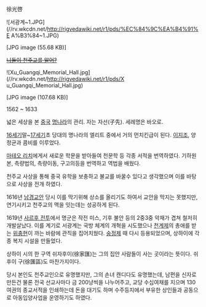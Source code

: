 徐光啓  

![서광계~1.JPG](//rv.wkcdn.net/http://rigvedawiki.net/r1/pds/%EC%84%9C%EA%B4%91%E
A%B3%84~1.JPG)

[JPG image (55.68 KB)]

  
<del>[니들이 천주교를 알어?](%EC%8B%A0%EA%B5%AC.md)</del>  

![Xu_Guangqi_Memorial_Hall.jpg](//rv.wkcdn.net/http://rigvedawiki.net/r1/pds/X
u_Guangqi_Memorial_Hall.jpg)

[JPG image (107.68 KB)]

1562 ~ 1633

넓은 세상을 본 [중국](%EC%A4%91%EA%B5%AD.md)
[명나라](%EB%AA%85%EB%82%98%EB%9D%BC.md)의 관리. 자는 자선(子先). 세례명은 바오로.

[16세기](16%EC%84%B8%EA%B8%B0.md)말~[17세기](17%EC%84%B8%EA%B8%B0.md)초 당대의
명나라의 엘리트 중에서 거의 먼치킨급이 된다. [이지조](%EC%9D%B4%EC%A7%80%EC%A1%B0.md), 양정균과 콤비를
이루었다.

[마테오 리치](%EB%A7%88%ED%85%8C%EC%98%A4%20%EB%A6%AC%EC%B9%98.md)에게서 새로운 학문을
받아들여 천문학 등 각종 서적을 번역하였다. 기하원본, 측량법의, 측량이동, 구고의등을 번역하고 역법을 배웠다.

천주교 사상을 통해 중국 유학을 보충하고 불교를 바꿀수 있다고 생각했으며 이를 바탕으로 사상을 전개 하였다.

1616년 [남경교안](%EB%82%A8%EA%B2%BD%EA%B5%90%EC%95%88.md) 당시 이를 막기위해 상소를 올리기도
하여서 교안을 막지는 못했지만, 연기시키고 천주교의 맥을 잇는데는 성공하게 된다.

1619년 [사르후 전투](%EC%82%AC%EB%A5%B4%ED%9B%84%20%EC%A0%84%ED%88%AC.md)에서 명군은
작전 미스, 기후 불안 등의 2중3중 악재가 겹쳐 철저히 개발살났다. 이를 계기로 서광계는 국방 체계의 개혁을 시도했으나
[천계제](%EC%B2%9C%EA%B3%84%EC%A0%9C.md)의 총애를 받는
[위충현](%EC%9C%84%EC%B6%A9%ED%98%84.md)이 까는 바람에 관직을 집어치웠다.
[숭정제](%EC%88%AD%EC%A0%95%EC%A0%9C.md) 때 다시 등용되었으며, 상하이에 각종 복지 시설을 만들었다.

상하이 시의 한 구역 쉬자후이(徐家匯)는 그의 집안 사람들이 사는 곳이라는 뜻이다. 쉬후이 구(徐匯區)도 마찬가지이다.

당시 본인도 천주교인으로 유명했지만, 그의 손녀 캔디다도 유명했는데, 남편을 신자로 만든건 물론 전국 선교사마다 금 200냥씩을 나누어주고,
교당 수십여채를 지으며 130여권의 종교서적을 인쇄하는데 돈을 대기도 하며 수주등지에서 부유한 상인들과 공동으로 아동입양사업을 운영하기도
하였다.

